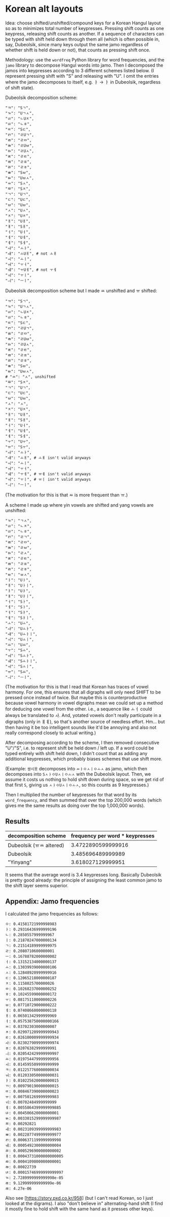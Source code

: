 # Korean alt layouts

Idea: 
choose shifted/unshifted/compound keys for a  Korean Hangul layout so as to minimizes total number of keypresses.
Pressing shift counts as one keypress, releasing shift counts as another.
If a sequence of characters can be typed with shift held down through them all
(which is often possible in, say, Dubeolsik, since many keys output the same jamo regardless of whether shift is held down or not),
that counts as pressing shift once.

Methodology:
use the `wordfreq` Python library for word frequencies, 
and the `jamo` library to decompose Hangul words into jamo.
Then I decomposed the jamos into keypresses according to 3 different schemes listed below.
(I represent pressing shift with "S" and releasing with "U".
I omit the entries where the jamo decomposes to itself, e.g. ㅏ → ㅏ in Dubeolsik, regardless of shift state).

Dubeolsik decomposition scheme:
```
"ㄲ": "Sㄱ",
"ㄳ": "Uㄱㅅ",
"ㄵ": "ㄴUㅈ",
"ㄶ": "ㄴㅎ",
"ㄸ": "Sㄷ",
"ㄺ": "ㄹUㄱ",
"ㄻ": "ㄹㅁ",
"ㄼ": "ㄹUㅂ",
"ㄽ": "ㄹUㅅ",
"ㄾ": "ㄹㅌ",
"ㄿ": "ㄹㅍ",
"ㅀ": "ㄹㅎ",
"ㅃ": "Sㅂ",
"ㅄ": "Uㅂㅅ",
"ㅆ": "Sㅅ",
"ㅉ": "Sㅈ",
"ㄱ": "Uㄱ",
"ㄷ": "Uㄷ",
"ㅂ": "Uㅂ",
"ㅅ": "Uㅅ",
"ㅈ": "Uㅈ",
"ㅐ": "Uㅐ",
"ㅒ": "Sㅐ",
"ㅓ": "Uㅓ",
"ㅔ": "Uㅔ",
"ㅖ": "Sㅔ",
"ㅘ": "ㅗㅏ",
"ㅙ": "ㅗUㅐ", # not ㅗㅐ
"ㅚ": "ㅗㅣ",
"ㅝ": "ㅜㅓ",
"ㅞ": "ㅜUㅔ", # not ㅜㅔ
"ㅟ": "ㅜㅣ",
"ㅢ": "ㅡㅣ",
```

Dubeolsik decomposition scheme but I made ㅆ unshifted and ㅠ shifted:
```
"ㄲ": "Sㄱ",
"ㄳ": "Uㄱㅅ",
"ㄵ": "ㄴUㅈ",
"ㄶ": "ㄴㅎ",
"ㄸ": "Sㄷ",
"ㄺ": "ㄹUㄱ",
"ㄻ": "ㄹㅁ",
"ㄼ": "ㄹUㅂ",
"ㄽ": "ㄹUㅅ",
"ㄾ": "ㄹㅌ",
"ㄿ": "ㄹㅍ",
"ㅀ": "ㄹㅎ",
"ㅃ": "Sㅂ",
"ㅄ": "Uㅂㅅ",
# "ㅆ": "ㅅ", unshifted
"ㅉ": "Sㅈ",
"ㄱ": "Uㄱ",
"ㄷ": "Uㄷ",
"ㅂ": "Uㅂ",
"ㅅ": "ㅅ",
"ㅈ": "Uㅈ",
"ㅐ": "Uㅐ",
"ㅒ": "Sㅐ",
"ㅓ": "Uㅓ",
"ㅔ": "Uㅔ",
"ㅖ": "Sㅔ",
"ㅜ": "Uㅜ",
"ㅠ": "Sㅜ",
"ㅘ": "ㅗㅏ",
"ㅙ": "ㅗㅐ", # ㅗㅒ isn't valid anyways
"ㅚ": "ㅗㅣ",
"ㅝ": "ㅜㅓ",
"ㅞ": "ㅜㅔ", # ㅠㅖ isn't valid anyways
"ㅟ": "ㅜㅣ", # ㅠㅣ isn't valid anyways
"ㅢ": "ㅡㅣ",
```

(The motivation for this is that ㅆ is more frequent than ㅠ.)

A scheme I made up where yin vowels are shifted and yang vowels are unshifted:
```
"ㄳ": "ㄱㅅ",
"ㄵ": "ㄴㅈ",
"ㄶ": "ㄴㅎ",
"ㄺ": "ㄹㄱ",
"ㄻ": "ㄹㅁ",
"ㄼ": "ㄹㅂ",
"ㄽ": "ㄹㅅ",
"ㄾ": "ㄹㅌ",
"ㄿ": "ㄹㅍ",
"ㅀ": "ㄹㅎ",
"ㅄ": "ㅂㅅ",
"ㅏ": "Uㅏ",
"ㅐ": "Uㅏㅣ",
"ㅑ": "Uㅑ",
"ㅒ": "Uㅑㅣ",
"ㅓ": "Sㅏ",
"ㅔ": "Sㅏ",
"ㅕ": "Sㅑ",
"ㅖ": "Sㅑㅣ",
"ㅗ": "Uㅗ",
"ㅘ": "Uㅗㅏ",
"ㅙ": "Uㅗㅏㅣ",
"ㅚ": "Uㅗㅣ",
"ㅛ": "Uㅛ",
"ㅜ": "Sㅗ",
"ㅝ": "Sㅗㅏ",
"ㅞ": "Sㅗㅏㅣ",
"ㅟ": "Sㅗㅣ",
"ㅠ": "Sㅛ",
"ㅢ": "ㅡㅣ",
```

(The motivation for this is that I read that Korean has traces of vowel harmony.
For one, this ensures that all digraphs will only need SHIFT to be pressed once instead of twice.
But maybe this is counterproductive because vowel harmony in vowel digraphs mean we could set up a method for deducing one vowel from the other.
i.e., a sequence like ㅗㅓ could always be translated to ㅘ. 
And, yotated vowels don't really participate in a digraphs (only in ㅒㅖ), so that's another source of needless effort.
Hm... but then having it be too intelligent sounds like it'd be annoying and also not really correspond closely to actual writing.)

After decomposing according to the scheme, I then removed consecutive "U"/"S", i.e. to represent shift be held down / left up.
If a word could be typed entirely with shift held down, I didn't count that as adding any additional keypresses, 
which probably biases schemes that use shift more.

(Example:
`쌍시옷` decomposes into `ㅆㅏㅇㅅㅣㅇㅗㅅ` as jamo,
which then decomposes into `SㅅㅏㅇUㅅㅣㅇㅗㅅ` with the Dubeolsik layout.
Then, we assume it costs us nothing to hold shift down during space, so we get rid of that first `S`, giving us
`ㅅㅏㅇUㅅㅣㅇㅗㅅ`, so this counts as 9 keypresses.)

Then I multiplied the number of keypresses for that word by its `word_frequency`, and then summed that over the top 200,000 words (which gives me the same results as doing over the top 1,000,000 words).

## Results

| decomposition scheme | frequency per word * keypresses |
|--|--|
| Dubeolsik (ㅠㅆ altered) | 3.4722890599999916 |
| Dubeolsik | 3.485696489999989 |
| "Yinyang" | 3.618027129999951 |

It seems that the average word is 3.4 keypresses long. Basically Dubeolsik is pretty good already: the principle of assigning the least common jamo to the shift layer seems superior.

## Appendix: Jamo frequencies
I calculated the jamo frequencies as follows:
```
ㅇ: 0.41581721999998983
ㅏ: 0.29316436999999196
ㄴ: 0.2850557999999967
ㅣ: 0.21870247000000134
ㄱ: 0.21514189999999975
ㄹ: 0.2080710600000001
ㅡ: 0.16788782000000002
ㅓ: 0.13152134000000137
ㅗ: 0.13039939000000106
ㅅ: 0.12848920999999916
ㄷ: 0.12065218000000187
ㅈ: 0.1158025700000026
ㅁ: 0.10268237000000252
ㅎ: 0.10245599000000172
ㅜ: 0.08175110000000226
ㅂ: 0.07710729000000222
ㅔ: 0.07408668000000118
ㅐ: 0.06501342999999969
ㅕ: 0.057538750000000166
ㅆ: 0.03702303000000007
ㅊ: 0.029971209999999943
ㅌ: 0.026100009999999934
ㅘ: 0.023027909999999974
ㅍ: 0.02076382999999991
ㅢ: 0.020542429999999997
ㅛ: 0.019754479999999956
ㅚ: 0.014595509999999999
ㅋ: 0.012257760000000034
ㅝ: 0.012033050000000031
ㅑ: 0.010225620000000015
ㄲ: 0.009790190000000015
ㄸ: 0.008467390000000023
ㅠ: 0.007501269999999983
ㅟ: 0.00702484999999999
ㅖ: 0.0055864399999999885
ㄶ: 0.004506620000000001
ㅄ: 0.0033015299999999987
ㅉ: 0.00292821
ㅙ: 0.0023109399999999983
ㅃ: 0.0022877499999999977
ㄺ: 0.0006371199999999998
ㅞ: 0.0005492300000000004
ㅀ: 0.0005296900000000002
ㅒ: 0.00043731000000000005
ㄻ: 0.0004109800000000001
ㄼ: 0.00022739
ㄵ: 0.00015746999999999997
ㄳ: 2.7289999999999998e-05
ㄾ: 9.129999999999999e-06
ㄿ: 4.27e-06
```
Also see [https://story.pxd.co.kr/958] (but I can't read Korean, so I just looked at the digrams). I also "don't believe in" alternating-hand shift (I find it mostly fine to hold shift with the same hand as it presses other keys).
